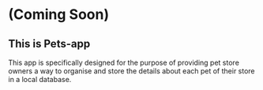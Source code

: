 # (Coming Soon)
## This is Pets-app
This app is specifically designed for the purpose of providing pet store owners a way to organise and store the details about each pet of their store in a local database.

